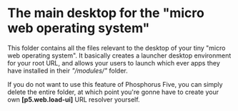 The main desktop for the "micro web operating system"
========

This folder contains all the files relevant to the desktop of your tiny "micro web operating system". It basically creates
a launcher desktop environment for your root URL, and allows your users to launch which ever apps they have installed
in their _"/modules/"_ folder.

If you do not want to use this feature of Phosphorus Five, you can simply delete the entire folder, at which point you're
gonne have to create your own **[p5.web.load-ui]** URL resolver yourself.
